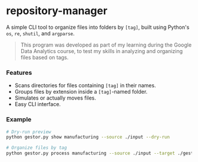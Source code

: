 # repository-manager

A simple CLI tool to organize files into folders by `[tag]`, built using Python's `os`, `re`, `shutil`, and `argparse`.

> This program was developed as part of my learning during the Google Data Analytics course, to test my skills in analyzing and organizing files based on tags.

### Features

- Scans directories for files containing `[tag]` in their names.
- Groups files by extension inside a `[tag]`-named folder.
- Simulates or actually moves files.
- Easy CLI interface.

### Example

```bash
# Dry-run preview
python gestor.py show manufacturing --source ./input --dry-run

# Organize files by tag
python gestor.py process manufacturing --source ./input --target ./gestor
